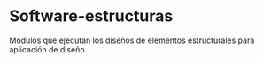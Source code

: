 # Software-estructuras
Módulos que ejecutan los diseños de elementos estructurales para aplicación de diseño
